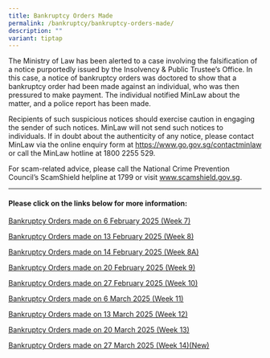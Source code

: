 ```yaml
---
title: Bankruptcy Orders Made
permalink: /bankruptcy/bankruptcy-orders-made/
description: ""
variant: tiptap
---
```

<p>The Ministry of Law has been alerted to a case involving the falsification
of a notice purportedly issued by the Insolvency &amp; Public Trustee’s
Office. In this case, a notice of bankruptcy orders was doctored to show
that a bankruptcy order had been made against an individual, who was then
pressured to make payment. The individual notified MinLaw about the matter,
and a police report has been made.</p>
<p>Recipients of such suspicious notices should exercise caution in engaging
the sender of such notices. MinLaw will not send such notices to individuals.
If in doubt about the authenticity of any notice, please contact MinLaw
via the online enquiry form at <a href="https://www.go.gov.sg/contactminlaw" rel="noopener nofollow" target="_blank">https://www.go.gov.sg/contactminlaw</a> or
call the MinLaw hotline at 1800 2255 529.</p>
<p>For scam-related advice, please call the National Crime Prevention Council’s
ScamShield helpline at 1799 or visit <a href="https://www.scamshield.gov.sg/" rel="noopener nofollow" target="_blank">www.scamshield.gov.sg</a>.</p>
<hr>
<h4><strong>Please click on the links below for more information:</strong></h4>
<p></p>
<p><a href="/files/BOs Made/Bankruptcy_Orders_made_on_6_February_2025__Week_7_.pdf" rel="noopener nofollow" target="_blank">Bankruptcy Orders made on 6 February 2025 (Week 7)</a>
</p>
<p><a href="/files/BOs Made/Bankruptcy_Orders_made_on_13_February_2025__Week_8_.pdf" rel="noopener nofollow" target="_blank">Bankruptcy Orders made on 13 February 2025 (Week 8)</a>
</p>
<p><a href="/files/BOs Made/Bankruptcy_Orders_made_on_14_February_2025__Week_8A_.pdf" rel="noopener nofollow" target="_blank">Bankruptcy Orders made on 14 February 2025 (Week 8A)</a>
</p>
<p><a href="/files/BOs Made/Bankruptcy_Orders_made_on_20_February_2025__Week_9_.pdf" rel="noopener nofollow" target="_blank">Bankruptcy Orders made on 20 February 2025 (Week 9)</a>
</p>
<p><a href="/files/BOs Made/Bankruptcy_Orders_made_on_27_February_2025__Week_10_.pdf" rel="noopener nofollow" target="_blank">Bankruptcy Orders made on 27 February 2025 (Week 10)</a>
</p>
<p><a href="/files/BOs Made/Bankruptcy_Orders_made_on_6_March_2025__Week_11_.pdf" rel="noopener nofollow" target="_blank">Bankruptcy Orders made on 6 March 2025 (Week 11)</a>
</p>
<p><a href="/files/BOs Made/Bankruptcy_Orders_made_on_13_March_2025__Week_12_.pdf" rel="noopener nofollow" target="_blank">Bankruptcy Orders made on 13 March 2025 (Week 12)</a>
</p>
<p><a href="/files/BOs Made/Bankruptcy_Orders_made_on_20_March_2025__Week_13_.pdf" rel="noopener nofollow" target="_blank">Bankruptcy Orders made on 20 March 2025 (Week 13)</a>
</p>
<p><a href="/files/BOs Made/Bankruptcy_Orders_made_on_27_March_2025__Week_14_.pdf" rel="noopener nofollow" target="_blank">Bankruptcy Orders made on 27 March 2025 (Week 14)(New)</a>
</p>
<p></p>